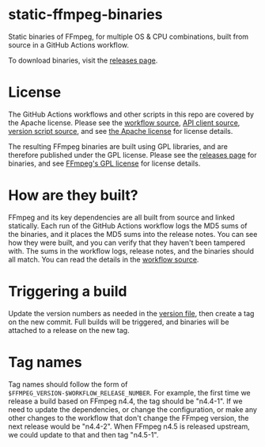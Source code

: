 # static-ffmpeg-binaries

Static binaries of FFmpeg, for multiple OS &amp; CPU combinations, built from
source in a GitHub Actions workflow.

To download binaries, visit the [releases page][releases].


# License

The GitHub Actions workflows and other scripts in this repo are covered by the
Apache license.
Please see the [workflow source][workflow], [API client source][api-client],
[version script source][version-script], and see [the Apache license][apache]
for license details.

The resulting FFmpeg binaries are built using GPL libraries, and are therefore
published under the GPL license.
Please see the [releases page][releases] for binaries, and see [FFmpeg's GPL
license][gpl] for license details.


# How are they built?

FFmpeg and its key dependencies are all built from source and linked statically.
Each run of the GitHub Actions workflow logs the MD5 sums of the binaries, and
it places the MD5 sums into the release notes.  You can see how they were built,
and you can verify that they haven't been tampered with.  The sums in the
workflow logs, release notes, and the binaries should all match.
You can read the details in the [workflow source][workflow].


# Triggering a build

Update the version numbers as needed in the [version file][version-file], then
create a tag on the new commit.  Full builds will be triggered, and binaries
will be attached to a release on the new tag.


# Tag names

Tag names should follow the form of `$FFMPEG_VERSION-$WORKFLOW_RELEASE_NUMBER`.
For example, the first time we release a build based on FFmpeg n4.4, the tag
should be "n4.4-1".  If we need to update the dependencies, or change the
configuration, or make any other changes to the workflow that don't change the
FFmpeg version, the next release would be "n4.4-2".  When FFmpeg n4.5 is
released upstream, we could update to that and then tag "n4.5-1".


[releases]: https://github.com/joeyparrish/static-ffmpeg-binaries/releases
[workflow]: https://github.com/joeyparrish/static-ffmpeg-binaries/blob/main/.github/workflows/release.yaml
[api-client]: https://github.com/joeyparrish/static-ffmpeg-binaries/blob/main/.github/workflows/api-client/main.js
[version-script]: https://github.com/joeyparrish/static-ffmpeg-binaries/blob/main/.github/workflows/get-version.sh
[version-file]: https://github.com/joeyparrish/static-ffmpeg-binaries/blob/main/.github/workflows/versions.txt
[apache]: https://github.com/joeyparrish/static-ffmpeg-binaries/blob/main/LICENSE
[gpl]: https://github.com/FFmpeg/FFmpeg/blob/master/COPYING.GPLv3
